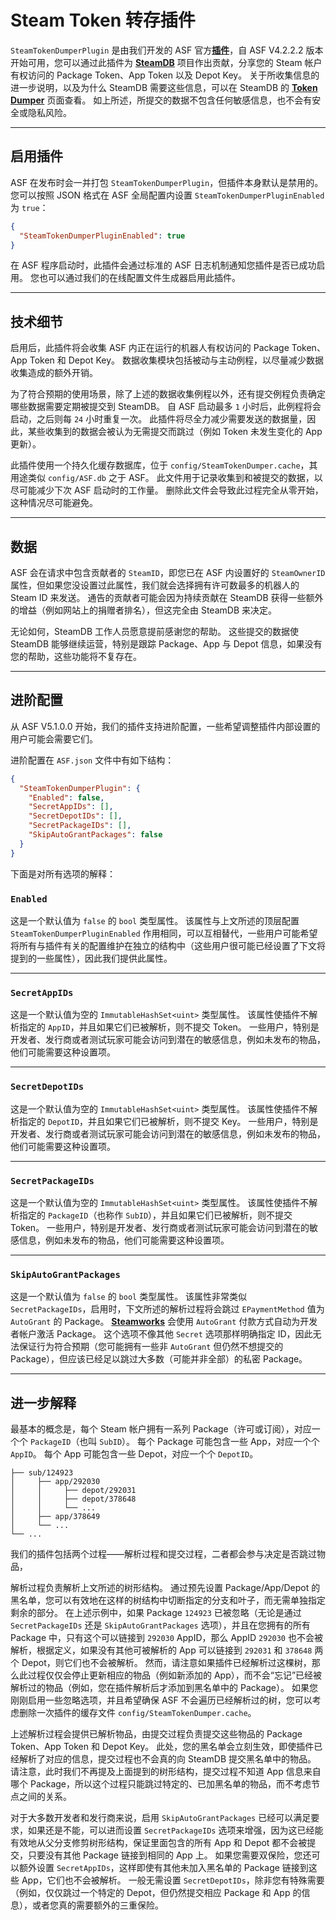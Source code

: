 # Steam Token 转存插件

`SteamTokenDumperPlugin` 是由我们开发的 ASF 官方&#8203;**[插件](https://github.com/JustArchiNET/ArchiSteamFarm/wiki/Plugins-zh-CN)**，自 ASF V4.2.2.2 版本开始可用，您可以通过此插件为 **[SteamDB](https://steamdb.info)** 项目作出贡献，分享您的 Steam 帐户有权访问的 Package Token、App Token 以及 Depot Key。 关于所收集信息的进一步说明，以及为什么 SteamDB 需要这些信息，可以在 SteamDB 的 **[Token Dumper](https://steamdb.info/tokendumper)** 页面查看。 如上所述，所提交的数据不包含任何敏感信息，也不会有安全或隐私风险。

---

## 启用插件

ASF 在发布时会一并打包 `SteamTokenDumperPlugin`，但插件本身默认是禁用的。 您可以按照 JSON 格式在 ASF 全局配置内设置 `SteamTokenDumperPluginEnabled` 为 `true`：

```json
{
  "SteamTokenDumperPluginEnabled": true
}
```

在 ASF 程序启动时，此插件会通过标准的 ASF 日志机制通知您插件是否已成功启用。 您也可以通过我们的在线配置文件生成器启用此插件。

---

## 技术细节

启用后，此插件将会收集 ASF 内正在运行的机器人有权访问的 Package Token、App Token 和 Depot Key。 数据收集模块包括被动与主动例程，以尽量减少数据收集造成的额外开销。

为了符合预期的使用场景，除了上述的数据收集例程以外，还有提交例程负责确定哪些数据需要定期被提交到 SteamDB。 自 ASF 启动最多 `1` 小时后，此例程将会启动，之后则每 `24` 小时重复一次。 此插件将尽全力减少需要发送的数据量，因此，某些收集到的数据会被认为无需提交而跳过（例如 Token 未发生变化的 App 更新）。

此插件使用一个持久化缓存数据库，位于 `config/SteamTokenDumper.cache`，其用途类似 `config/ASF.db` 之于 ASF。 此文件用于记录收集到和被提交的数据，以尽可能减少下次 ASF 启动时的工作量。 删除此文件会导致此过程完全从零开始，这种情况尽可能避免。

---

## 数据

ASF 会在请求中包含贡献者的 `SteamID`，即您已在 ASF 内设置好的 `SteamOwnerID` 属性，但如果您没设置过此属性，我们就会选择拥有许可数最多的机器人的 Steam ID 来发送。 通告的贡献者可能会因为持续贡献在 SteamDB 获得一些额外的增益（例如网站上的捐赠者排名），但这完全由 SteamDB 来决定。

无论如何，SteamDB 工作人员愿意提前感谢您的帮助。 这些提交的数据使 SteamDB 能够继续运营，特别是跟踪 Package、App 与 Depot 信息，如果没有您的帮助，这些功能将不复存在。

---

## 进阶配置

从 ASF V5.1.0.0 开始，我们的插件支持进阶配置，一些希望调整插件内部设置的用户可能会需要它们。

进阶配置在 `ASF.json` 文件中有如下结构：

```json
{
  "SteamTokenDumperPlugin": {
    "Enabled": false,
    "SecretAppIDs": [],
    "SecretDepotIDs": [],
    "SecretPackageIDs": [],
    "SkipAutoGrantPackages": false
  }
}
```

下面是对所有选项的解释：

### `Enabled`

这是一个默认值为 `false` 的 `bool` 类型属性。 该属性与上文所述的顶层配置 `SteamTokenDumperPluginEnabled` 作用相同，可以互相替代，一些用户可能希望将所有与插件有关的配置维护在独立的结构中（这些用户很可能已经设置了下文将提到的一些属性），因此我们提供此属性。

---

### `SecretAppIDs`

这是一个默认值为空的 `ImmutableHashSet<uint>` 类型属性。 该属性使插件不解析指定的 `AppID`，并且如果它们已被解析，则不提交 Token。 一些用户，特别是开发者、发行商或者测试玩家可能会访问到潜在的敏感信息，例如未发布的物品，他们可能需要这种设置项。

---

### `SecretDepotIDs`

这是一个默认值为空的 `ImmutableHashSet<uint>` 类型属性。 该属性使插件不解析指定的 `DepotID`，并且如果它们已被解析，则不提交 Key。 一些用户，特别是开发者、发行商或者测试玩家可能会访问到潜在的敏感信息，例如未发布的物品，他们可能需要这种设置项。

---

### `SecretPackageIDs`

这是一个默认值为空的 `ImmutableHashSet<uint>` 类型属性。 该属性使插件不解析指定的 `PackageID`（也称作 `SubID`），并且如果它们已被解析，则不提交 Token。 一些用户，特别是开发者、发行商或者测试玩家可能会访问到潜在的敏感信息，例如未发布的物品，他们可能需要这种设置项。

---

### `SkipAutoGrantPackages`

这是一个默认值为 `false` 的 `bool` 类型属性。 该属性非常类似 `SecretPackageIDs`，启用时，下文所述的解析过程将会跳过 `EPaymentMethod` 值为 `AutoGrant` 的 Package。 **[Steamworks](https://partner.steamgames.com)** 会使用 `AutoGrant` 付款方式自动为开发者帐户激活 Package。 这个选项不像其他 `Secret` 选项那样明确指定 ID，因此无法保证行为符合预期（您可能拥有一些非 `AutoGrant` 但仍然不想提交的 Package），但应该已经足以跳过大多数（可能并非全部）的私密 Package。

---

## 进一步解释

最基本的概念是，每个 Steam 帐户拥有一系列 Package（许可或订阅），对应一个个 `PackageID`（也叫 `SubID`）。 每个 Package 可能包含一些 App，对应一个个 `AppID`。 每个 App 可能包含一些 Depot，对应一个个 `DepotID`。

```text
├── sub/124923
│     ├── app/292030
│     │     ├── depot/292031
│     │     ├── depot/378648
│     │     └── ...
│     ├── app/378649
│     └── ...
└── ...
```

我们的插件包括两个过程——解析过程和提交过程，二者都会参与决定是否跳过物品，

解析过程负责解析上文所述的树形结构。 通过预先设置 Package/App/Depot 的黑名单，您可以有效地在这样的树结构中切断指定的分支和叶子，而无需单独指定剩余的部分。 在上述示例中，如果 Package `124923` 已被忽略（无论是通过 `SecretPackageIDs` 还是 `SkipAutoGrantPackages` 选项），并且在您拥有的所有 Package 中，只有这个可以链接到 `292030` AppID，那么 AppID `292030` 也不会被解析，根据定义，如果没有其他可被解析的 App 可以链接到 `292031` 和 `378648` 两个 Depot，则它们也不会被解析。 然而，请注意如果插件已经解析过这棵树，那么此过程仅仅会停止更新相应的物品（例如新添加的 App），而不会“忘记”已经被解析过的物品（例如，您在插件解析后才添加到黑名单中的 Package）。 如果您刚刚启用一些忽略选项，并且希望确保 ASF 不会遍历已经解析过的树，您可以考虑删除一次插件的缓存文件 `config/SteamTokenDumper.cache`。

上述解析过程会提供已解析物品，由提交过程负责提交这些物品的 Package Token、App Token 和 Depot Key。 此处，您的黑名单会立刻生效，即使插件已经解析了对应的信息，提交过程也不会真的向 SteamDB 提交黑名单中的物品。 请注意，此时我们不再提及上面提到的树形结构，提交过程不知道 App 信息来自哪个 Package，所以这个过程只能跳过特定的、已加黑名单的物品，而不考虑节点之间的关系。

对于大多数开发者和发行商来说，启用 `SkipAutoGrantPackages` 已经可以满足要求，如果还是不能，可以进而设置 `SecretPackageIDs` 选项来增强，因为这已经能有效地从父分支修剪树形结构，保证里面包含的所有 App 和 Depot 都不会被提交，只要没有其他 Package 链接到相同的 App 上。 如果您需要双保险，您还可以额外设置 `SecretAppIDs`，这样即使有其他未加入黑名单的 Package 链接到这些 App，它们也不会被解析。 一般无需设置 `SecretDepotIDs`，除非您有特殊需要（例如，仅仅跳过一个特定的 Depot，但仍然提交相应 Package 和 App 的信息），或者您真的需要额外的三重保险。